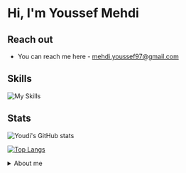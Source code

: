# Hi, I'm Youssef Mehdi

## Reach out

- You can reach me here - mehdi.youssef97@gmail.com
<!--You can know more about me here - *resume link*-->

## Skills 

![My Skills](https://go-skill-icons.vercel.app/api/icons?i=js,ts,py,java,cpp,react,nodejs,express,mongodb,postgres,django,linux,arduino)

## Stats

![Youdi's GitHub stats](https://github-readme-stats.vercel.app/api?username=youdi-m&show_icons=true&rank_icon=github&theme=tokyonight)

[![Top Langs](https://github-readme-stats.vercel.app/api/top-langs/?username=youdi-m&layout=compact&theme=tokyonight)](https://github.com/youdi-m/github-readme-stats)

<details>
    <summary> About me </summary>
    I’m a Computer Science graduate from the University of Windsor with a passion for
    building scalable, secure, and efficient applications. My experience spans
    full-stack development, API design, and systems programming, with game development as a personal interest.

    I’m proficient in JavaScript/TypeScript, Python, Java, and C++, and have hands-on
    experience with frameworks and stacks such as MERN and Django.

    I also regularly work on diverse projects, including games, websites,
    and hardware-based builds using ESP32 microcontrollers, TFT displays, and related electronics.
</details>